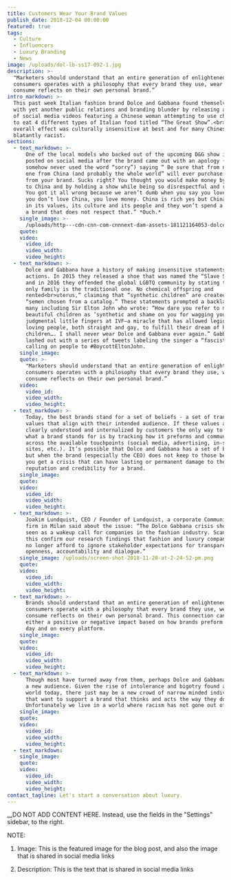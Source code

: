 ```yaml
---
title: Customers Wear Your Brand Values
publish_date: 2018-12-04 00:00:00
featured: true
tags:
  - Culture
  - Influencers
  - Luxury Branding
  - News
image: /uploads/dol-lb-ss17-092-1.jpg
description: >-
  "Marketers should understand that an entire generation of enlightened
  consumers operates with a philosophy that every brand they use, wear and
  consume reflects on their own personal brand.”
intro_markdown: >-
  This past week Italian fashion brand Dolce and Gabbana found themselves facing
  with yet another public relations and branding blunder by releasing a series
  of social media videos featuring a Chinese woman attempting to use chopsticks
  to eat 4 different types of Italian food titled “The Great Show”.<br>The
  overall effect was culturally insensitive at best and for many Chinese,
  blatantly racist.
sections:
  - text_markdown: >-
      One of the local models who backed out of the upcoming D&G show in China
      posted on social media after the brand came out with an apology (which
      somehow never used the word “sorry”) saying “ Be sure that from now on, no
      one from China (and probably the whole world” will ever purchase anything
      from your brand. Sucks right? You thought you would make money by coming
      to China and by holding a show while being so disrespectful and racist?
      You got it all wrong because we aren’t dumb when you say you love China.
      you don’t love China, you love money. China is rich yes but China is rich
      in its values, its culture and its people and they won’t spend a penny on
      a brand that does not respect that.” *Ouch.*
    single_image: >-
      /uploads/http---cdn-cnn-com-cnnnext-dam-assets-181121164053-dolce-gabbana-shanghai-2.jpg
    quote:
    video:
      video_id:
      video_width:
      video_height:
  - text_markdown: >-
      Dolce and Gabbana have a history of making insensitive statements and
      actions. In 2015 they released a shoe that was named the “Slave Sandal”
      and in 2016 they offended the global LGBTQ community by stating that “The
      only family is the traditional one. No chemical offspring and
      rented<br>uterus,” claiming that “synthetic children” are created from
      “semen chosen from a catalog.” These statements prompted a backlash by
      many including Sir Elton John who wrote: “How dare you refer to my
      beautiful children as ’synthetic and shame on you for wagging your
      judgmental little fingers at IVF—a miracle that has allowed legions of
      loving people, both straight and gay, to fulfill their dream of having
      children…. I shall never wear Dolce and Gabbana ever again.” Gabbana
      lashed out with a series of tweets labeling the singer a “fascist” and
      calling on people to #BoycottEltonJohn.
    single_image:
    quote: >-
      "Marketers should understand that an entire generation of enlightened
      consumers operates with a philosophy that every brand they use, wear and
      consume reflects on their own personal brand.”
    video:
      video_id:
      video_width:
      video_height:
  - text_markdown: >-
      Today, the best brands stand for a set of beliefs - a set of transparent
      values that align with their intended audience. If these values are not
      clearly understood and internalized by customers the only way to interpret
      what a brand stands for is by tracking how it preforms and communicates
      across the available touchpoints (social media, advertising, in-store, web
      sites, etc.). It’s possible that Dolce and Gabbana has a set of beliefs
      but when the brand (especially the CEO) does not keep to those beliefs -
      you get a crisis that can have lasting or permanent damage to the
      reputation and credibility for a brand.
    single_image:
    quote:
    video:
      video_id:
      video_width:
      video_height:
  - text_markdown: >-
      Joakim Lundquist, CEO / Founder of Lundquist, a corporate Communications
      firm in Milan said about the issue: “The Dolce Gabbana crisis should be
      seen as a wakeup call for companies in the fashion industry. Scandals like
      this confirm our research findings that fashion and luxury companies can
      no longer afford to ignore stakeholder expectations for transparency,
      openness, accountability and dialogue.”
    single_image: /uploads/screen-shot-2018-11-28-at-2-24-52-pm.png
    quote:
    video:
      video_id:
      video_width:
      video_height:
  - text_markdown: >-
      Brands should understand that an entire generation of enlightened
      consumers operate with a philosophy that every brand they use, wear and
      consume reflects on their own personal brand. This connection can have
      either a positive or negative impact based on how brands preform - every
      day and on every platform.
    single_image:
    quote:
    video:
      video_id:
      video_width:
      video_height:
  - text_markdown: >-
      Though most have turned away from them, perhaps Dolce and Gabbana can find
      a new audience. Given the rise of intolerance and bigotry found around the
      world today, there just may be a new crowd of narrow minded individuals
      that want to support a brand that thinks and acts the way they do.
      Unfortunately we live in a world where racism has not gone out of fashion.
    single_image:
    quote:
    video:
      video_id:
      video_width:
      video_height:
  - text_markdown:
    single_image:
    quote:
    video:
      video_id:
      video_width:
      video_height:
contact_tagline: Let's start a conversation about luxury.
---
```


[…](https://www.youtube.com/watch?v=s6sumA9vd4k)DO NOT ADD CONTENT HERE. Instead, use the fields in the "Settings" sidebar, to the right.

NOTE:

1. Image: This is the featured image for the blog post, and also the image that is shared in social media links

2. Description: This is the text that is shared in social media links